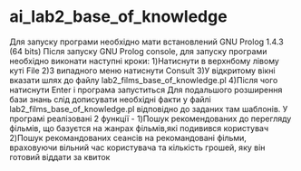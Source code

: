 # ai_lab2_base_of_knowledge
Для запуску програми необхідно мати встановлений GNU Prolog 1.4.3 (64 bits)
Після запуску GNU Prolog console, для запуску програми необхідно виконати наступні кроки:
	1)Натиснути в верхнбому лівому куті File
	2)З випадного меню натиснути Consult
	3)У відкритому вікні вказати шлях до файлу lab2_films_base_of_knowledge.pl
	4)Після чого натиснути Enter і програма запуститься 
Для подальшого розширення бази знань слід дописувати необхідні факти у файлі lab2_films_base_of_knowledge.pl
відповідно до заданих там шаблонів. 
У програмі реалізовані 2 функції - 
1)Пошук рекомендованих до перегляду фільмів, що базуєтся на жанрах фільмів,які 
подивився користувач 			   
2)Пошук рекомандованих сеансів на рекомандовані фільми, враховуючи вільний час 
користувача та кількість грошей, яку він готовий віддати за квиток